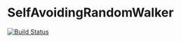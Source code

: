 # SelfAvoidingRandomWalker

[![Build Status](https://github.com/Jorojs/SelfAvoidingRandomWalker.jl/actions/workflows/CI.yml/badge.svg?branch=master)](https://github.com/Jorojs/SelfAvoidingRandomWalker.jl/actions/workflows/CI.yml?query=branch%3Amaster)
